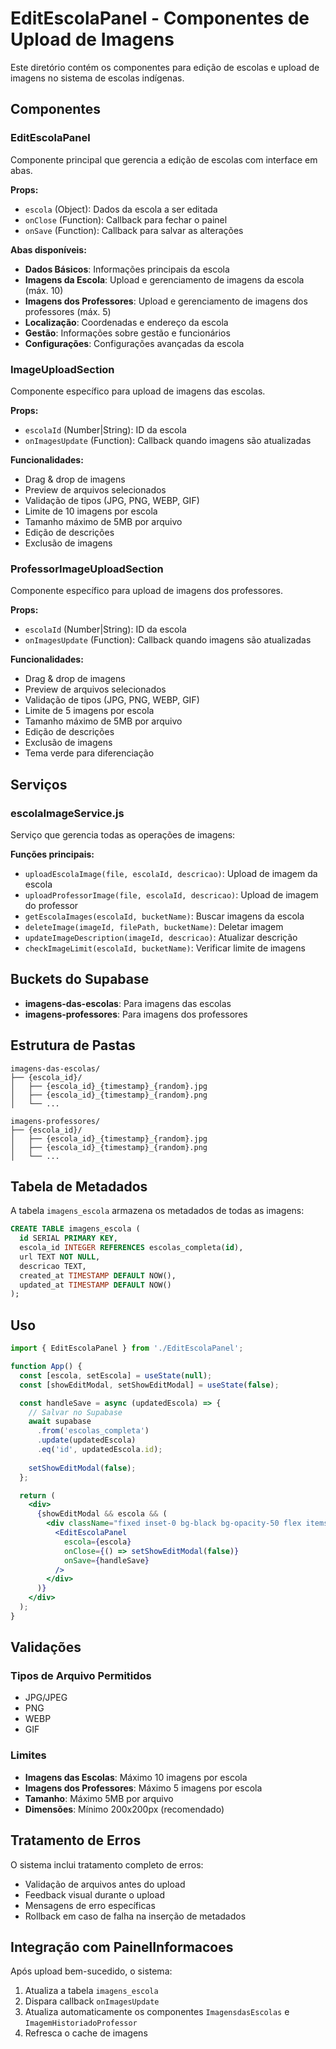 # EditEscolaPanel - Componentes de Upload de Imagens

Este diretório contém os componentes para edição de escolas e upload de imagens no sistema de escolas indígenas.

## Componentes

### EditEscolaPanel
Componente principal que gerencia a edição de escolas com interface em abas.

**Props:**
- `escola` (Object): Dados da escola a ser editada
- `onClose` (Function): Callback para fechar o painel
- `onSave` (Function): Callback para salvar as alterações

**Abas disponíveis:**
- **Dados Básicos**: Informações principais da escola
- **Imagens da Escola**: Upload e gerenciamento de imagens da escola (máx. 10)
- **Imagens dos Professores**: Upload e gerenciamento de imagens dos professores (máx. 5)
- **Localização**: Coordenadas e endereço da escola
- **Gestão**: Informações sobre gestão e funcionários
- **Configurações**: Configurações avançadas da escola

### ImageUploadSection
Componente específico para upload de imagens das escolas.

**Props:**
- `escolaId` (Number|String): ID da escola
- `onImagesUpdate` (Function): Callback quando imagens são atualizadas

**Funcionalidades:**
- Drag & drop de imagens
- Preview de arquivos selecionados
- Validação de tipos (JPG, PNG, WEBP, GIF)
- Limite de 10 imagens por escola
- Tamanho máximo de 5MB por arquivo
- Edição de descrições
- Exclusão de imagens

### ProfessorImageUploadSection
Componente específico para upload de imagens dos professores.

**Props:**
- `escolaId` (Number|String): ID da escola
- `onImagesUpdate` (Function): Callback quando imagens são atualizadas

**Funcionalidades:**
- Drag & drop de imagens
- Preview de arquivos selecionados
- Validação de tipos (JPG, PNG, WEBP, GIF)
- Limite de 5 imagens por escola
- Tamanho máximo de 5MB por arquivo
- Edição de descrições
- Exclusão de imagens
- Tema verde para diferenciação

## Serviços

### escolaImageService.js
Serviço que gerencia todas as operações de imagens:

**Funções principais:**
- `uploadEscolaImage(file, escolaId, descricao)`: Upload de imagem da escola
- `uploadProfessorImage(file, escolaId, descricao)`: Upload de imagem do professor
- `getEscolaImages(escolaId, bucketName)`: Buscar imagens da escola
- `deleteImage(imageId, filePath, bucketName)`: Deletar imagem
- `updateImageDescription(imageId, descricao)`: Atualizar descrição
- `checkImageLimit(escolaId, bucketName)`: Verificar limite de imagens

## Buckets do Supabase

- **imagens-das-escolas**: Para imagens das escolas
- **imagens-professores**: Para imagens dos professores

## Estrutura de Pastas

```
imagens-das-escolas/
├── {escola_id}/
│   ├── {escola_id}_{timestamp}_{random}.jpg
│   ├── {escola_id}_{timestamp}_{random}.png
│   └── ...

imagens-professores/
├── {escola_id}/
│   ├── {escola_id}_{timestamp}_{random}.jpg
│   ├── {escola_id}_{timestamp}_{random}.png
│   └── ...
```

## Tabela de Metadados

A tabela `imagens_escola` armazena os metadados de todas as imagens:

```sql
CREATE TABLE imagens_escola (
  id SERIAL PRIMARY KEY,
  escola_id INTEGER REFERENCES escolas_completa(id),
  url TEXT NOT NULL,
  descricao TEXT,
  created_at TIMESTAMP DEFAULT NOW(),
  updated_at TIMESTAMP DEFAULT NOW()
);
```

## Uso

```jsx
import { EditEscolaPanel } from './EditEscolaPanel';

function App() {
  const [escola, setEscola] = useState(null);
  const [showEditModal, setShowEditModal] = useState(false);

  const handleSave = async (updatedEscola) => {
    // Salvar no Supabase
    await supabase
      .from('escolas_completa')
      .update(updatedEscola)
      .eq('id', updatedEscola.id);
    
    setShowEditModal(false);
  };

  return (
    <div>
      {showEditModal && escola && (
        <div className="fixed inset-0 bg-black bg-opacity-50 flex items-center justify-center z-50">
          <EditEscolaPanel
            escola={escola}
            onClose={() => setShowEditModal(false)}
            onSave={handleSave}
          />
        </div>
      )}
    </div>
  );
}
```

## Validações

### Tipos de Arquivo Permitidos
- JPG/JPEG
- PNG
- WEBP
- GIF

### Limites
- **Imagens das Escolas**: Máximo 10 imagens por escola
- **Imagens dos Professores**: Máximo 5 imagens por escola
- **Tamanho**: Máximo 5MB por arquivo
- **Dimensões**: Mínimo 200x200px (recomendado)

## Tratamento de Erros

O sistema inclui tratamento completo de erros:
- Validação de arquivos antes do upload
- Feedback visual durante o upload
- Mensagens de erro específicas
- Rollback em caso de falha na inserção de metadados

## Integração com PainelInformacoes

Após upload bem-sucedido, o sistema:
1. Atualiza a tabela `imagens_escola`
2. Dispara callback `onImagesUpdate`
3. Atualiza automaticamente os componentes `ImagensdasEscolas` e `ImagemHistoriadoProfessor`
4. Refresca o cache de imagens 